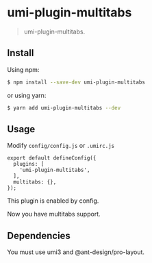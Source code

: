 # umi-plugin-multitabs

> umi-plugin-multitabs.

## Install

Using npm:

```bash
$ npm install --save-dev umi-plugin-multitabs
```

or using yarn:

```bash
$ yarn add umi-plugin-multitabs --dev
```

## Usage

Modify `config/config.js` or `.umirc.js`

```
export default defineConfig({
  plugins: [
    'umi-plugin-multitabs',
  ],
  multitabs: {},
});
```

This plugin is enabled by config.

Now you have multitabs support.

## Dependencies

You must use umi3 and @ant-design/pro-layout.